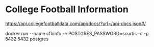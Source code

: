 # College Football Information

https://api.collegefootballdata.com/api/docs/?url=/api-docs.json#/

docker run --name cfbinfo -e POSTGRES_PASSWORD=scurtis -d -p 5432:5432 postgres



